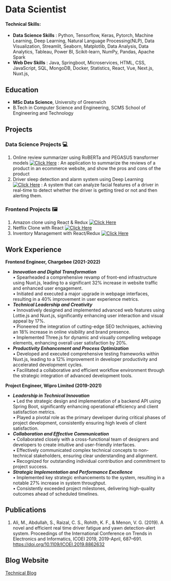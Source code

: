 # Data Scientist

#### Technical Skills: 
- **Data Science Skills** : Python, Tensorflow, Keras, Pytorch, Machine Learning, Deep Learning, Natural Language Processing(NLP), Data Visualization, Streamlit, Seaborn, Matplotlib, Data Analysis, Data Analytics, Tableau, Power BI, Scikit-learn, NumPy, Pandas, Apache Spark
- **Web Dev Skills** : Java, Springboot, Microservices, HTML, CSS, JavaScript, SQL, MongoDB, Docker, Statistics, React, Vue, Next.js, Nuxt.js, 

## Education
- **MSc Data Science**, University of Greenwich  
- B.Tech in Computer Science and Engineering, SCMS School of Engineering and Technology  

## Projects

### Data Science Projects 💻  
1. Online review summarizer using RoBERTa and PEGASUS transformer models [![Click Here](https://img.shields.io/badge/Click_Here-blue)](https://github.com/rkf2778/online-review-summarizer) : An application to summarize the reviews of a product in an ecommerce website, and show the pros and cons of the product  
2. Driver sleep detection and alarm system using Deep Learning [![Click Here](https://img.shields.io/badge/Click_Here-blue)](https://github.com/rkf2778/Driver-Fatigue-Detection-with-OpenCV-and-Deep-Learning) : A system that can analyze facial features of a driver in real-time to detect whether the driver is getting tired or not and then alerting them. 

### Frontend Projects 🖼️  
1. Amazon clone using React & Redux [![Click Here](https://img.shields.io/badge/Click_Here-blue)](https://github.com/rkf2778/amazon-clone-react)
2. Netflix Clone with React [![Click Here](https://img.shields.io/badge/Click_Here-blue)](https://github.com/rkf2778/Netlfix-Clone-app)
3. Inventory Management with React/Redux [![Click Here](https://img.shields.io/badge/Click_Here-blue)](https://github.com/rkf2778/Product_Inventory_React_Capstone)


## Work Experience
**Frontend Engineer, Chargebee (2021-2022)**
- ***Innovation and Digital Transformation***  
  •	Spearheaded a comprehensive revamp of front-end infrastructure using Nuxt.js, leading to a significant 32% increase in website traffic and enhanced user engagement.  
  •	Initiated and executed a major upgrade in webpage interfaces, resulting in a 40% improvement in user experience metrics.  
- ***Technical Leadership and Creativity***  
  •	Innovatively designed and implemented advanced web features using Lottie.js and Nuxt.js, significantly enhancing user interaction and visual appeal by 17%.  
  •	Pioneered the integration of cutting-edge SEO techniques, achieving an 18% increase in online visibility and brand presence.  
  •	Implemented Three.js for dynamic and visually compelling webpage elements, enhancing overall user satisfaction by 20%.  
- ***Productivity Enhancement and Process Optimization***  
  •	Developed and executed comprehensive testing frameworks within Nuxt.js, leading to a 12% improvement in developer productivity and accelerated development cycles.  
  •	Facilitated a collaborative and efficient workflow environment through the strategic integration of advanced development tools.  

**Project Engineer, Wipro Limited (2019-2021)**
- ***Leadership in Technical Innovation***  
  •	Led the strategic design and implementation of a backend API using Spring Boot, significantly enhancing operational efficiency and client satisfaction metrics.  
  •	Played a pivotal role as the primary developer during critical phases of project development, consistently ensuring high levels of client satisfaction.  
- ***Collaboration and Effective Communication***  
  •	Collaborated closely with a cross-functional team of designers and developers to create intuitive and user-friendly interfaces.  
  •	Effectively communicated complex technical concepts to non-technical stakeholders, ensuring clear understanding and alignment.  
  •	Recognized for outstanding individual contribution and commitment to project success.  
- ***Strategic Implementation and Performance Excellence***  
  •	Implemented key strategic enhancements to the system, resulting in a notable 27% increase in system throughput.  
  •	Consistently exceeded project milestones, delivering high-quality outcomes ahead of scheduled timelines.  



## Publications
1. Ali, M., Abdullah, S., Raizal, C. S., Rohith, K. F., & Menon, V. G. (2019). A novel and efficient real time driver fatigue and yawn detection-alert system. Proceedings of the International Conference on Trends in Electronics and Informatics, ICOEI 2019, 2019-April, 687–691. https://doi.org/10.1109/ICOEI.2019.8862632

## Blog Website  
[Technical Blog](https://vividrohit.medium.com)

